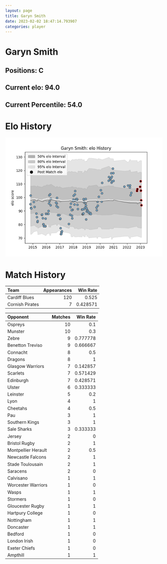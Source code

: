 ```yaml
---  
layout: page  
title: Garyn Smith  
date: 2023-02-02 18:47:14.793907  
categories: player  
---
```

# Garyn Smith

## Positions: C

## Current elo: 94.0

## Current Percentile: 54.0

# Elo History


![elo history](history_GarynSmith.png)
# Match History


| Team            |   Appearances |   Win Rate |
|:----------------|--------------:|-----------:|
| Cardiff Blues   |           120 |   0.525    |
| Cornish Pirates |             7 |   0.428571 |

| Opponent            |   Matches |   Win Rate |
|:--------------------|----------:|-----------:|
| Ospreys             |        10 |   0.1      |
| Munster             |        10 |   0.3      |
| Zebre               |         9 |   0.777778 |
| Benetton Treviso    |         9 |   0.666667 |
| Connacht            |         8 |   0.5      |
| Dragons             |         8 |   1        |
| Glasgow Warriors    |         7 |   0.142857 |
| Scarlets            |         7 |   0.571429 |
| Edinburgh           |         7 |   0.428571 |
| Ulster              |         6 |   0.333333 |
| Leinster            |         5 |   0.2      |
| Lyon                |         4 |   1        |
| Cheetahs            |         4 |   0.5      |
| Pau                 |         3 |   1        |
| Southern Kings      |         3 |   1        |
| Sale Sharks         |         3 |   0.333333 |
| Jersey              |         2 |   0        |
| Bristol Rugby       |         2 |   1        |
| Montpellier Herault |         2 |   0.5      |
| Newcastle Falcons   |         2 |   1        |
| Stade Toulousain    |         2 |   1        |
| Saracens            |         2 |   0        |
| Calvisano           |         1 |   1        |
| Worcester Warriors  |         1 |   0        |
| Wasps               |         1 |   1        |
| Stormers            |         1 |   0        |
| Gloucester Rugby    |         1 |   1        |
| Hartpury College    |         1 |   0        |
| Nottingham          |         1 |   1        |
| Doncaster           |         1 |   1        |
| Bedford             |         1 |   0        |
| London Irish        |         1 |   0        |
| Exeter Chiefs       |         1 |   0        |
| Ampthill            |         1 |   1        |